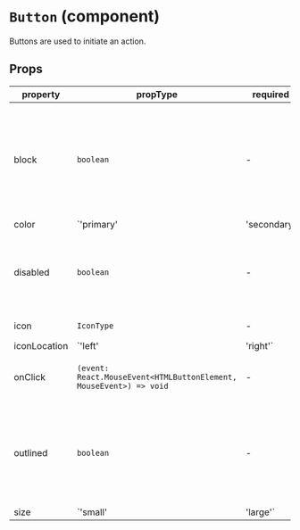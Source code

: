 # `Button` (component)

Buttons are used to initiate an action.

## Props

| property     | propType                                                                                 | required | default | description                                                                                                        |
| ------------ | ---------------------------------------------------------------------------------------- | -------- | ------- | ------------------------------------------------------------------------------------------------------------------ |
| block        | `boolean`                                                                                | -        |         | Determines whether or not the button should be a block button or not. By default false                             |
| color        | `'primary' | 'secondary' | 'success' | 'warning' | 'danger' | 'info' | 'light' | 'dark'` | -        |     `primary`    | Defines the button variant.                                            |
| disabled     | `boolean`                                                                                | -        |    `false`     | Determines whether or not the button should be disabled or not.                             |
| icon         | `IconType`                                                                               | -        |         | The icon to display                                                                                                |
| iconLocation | `'left' | 'right'`                                                                       | -        |    `left`     | Determines whether or not the icon should display on the left side or right side of the button. |
| onClick      | `(event: React.MouseEvent<HTMLButtonElement, MouseEvent>) => void`                       | -        |         | Handles the on click event for a button                                                                            |
| outlined     | `boolean`                                                                                | -        |         | Determines if the button should be outlined and not filled. By defaut is false                                     |
| size         | `'small' | 'large'`                                                                      | -        | `undefined` | Determines whether or not the button should be a small or large button.                  |
